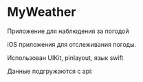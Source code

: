 # MyWeather
Приложение для наблюдения за погодой

iOS приложения для отслеживания погоды. 

Использован UIKit, pinlayout, язык swift

Данные подгружаются с api: 
